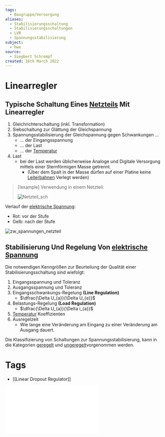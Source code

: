 ```yaml
---
tags:
  - Baugruppe/Versorgung
aliases:
  - Stabilisierungsschaltung
  - Stabilisierungsschaltungen
  - LVR
  - Spannungsstabilisierung
subject:
  - hwe
source:
  - Siegbert Schrempf
created: 16th March 2022
---
```


# Linearregler

## Typische Schaltung Eines [Netzteils]({MOC}%20Stromversorgungs-Einheiten.md) Mit Linearregler

1. Gleichrichterschaltung (inkl. Transformation)
2. Siebschaltung zur Glättung der Gleichspannung
3. Spannungsstabilisierung der Gleichspannung gegen Schwankungen …
	- … der Eingangsspannung
	- … der Last
	- … der [Temperatur](../../Physik/Temperatur%20und%20Teilchenmodell.md) 
4. Last
	- bei der Last werden üblicherweise Analoge und Digitale Versorgung mittels einer Sternförmigen Masse getrennt.
		- (Über dem Spalt in der Masse dürfen auf einer Platine keine [Leiterbahnen](../../HF-Technik/Eingangsimpedanz.md) Verlegt werden)

> [!example] Verwendung in einem Netzteil:
> 
> ![Netzteil_sch](../assets/Netzteil_sch.png)

Verlauf der [elektrische Spannung](../../Elektrotechnik/elektrische%20Spannung.md):
- Rot: vor der Stufe
- Gelb: nach der Stufe

![zw_spannungen_netzteil](../assets/zw_spannungen_netzteil.png)

## Stabilisierung Und Regelung Von [elektrische Spannung](../../Elektrotechnik/elektrische%20Spannung.md)

Die notwendigen Kenngrößen zur Beurteilung der Qualität einer Stabilisierungsschaltung sind wiefolgt:
1. Eingangsspannung und Toleranz
2. Ausgangsspannung und Toleranz
3. Eingangsschwankungs-Regelung **(Line Regulation)**
	- $\dfrac{\Delta U_{a}}{\Delta U_{e}}$
4. Belastungs-Regelung **(Load Regulation)**
	- $\dfrac{\Delta U_{a}}{\Delta i_{a}}$
5. [Temperatur](../../Physik/Temperatur%20und%20Teilchenmodell.md) Koeffizienten
6. Ausregelzeit
	- Wie lange eine Veränderung am Eingang zu einer Veränderung am Ausgang dauert.

Die Klassifizierung von Schaltungen zur Spannungsstabilisierung, kann in die Kategorien [geregelt](Ungeregelte%20Spannungsstabilisierung.md) und [ungeregelt](Geregelte%20Spannungsstabilisierung.md)vorgenommen werden.

# Tags

- [[Linear Dropout Regulator]]

![Linearregler](../assets/pdf/Linearregler.pdf)
